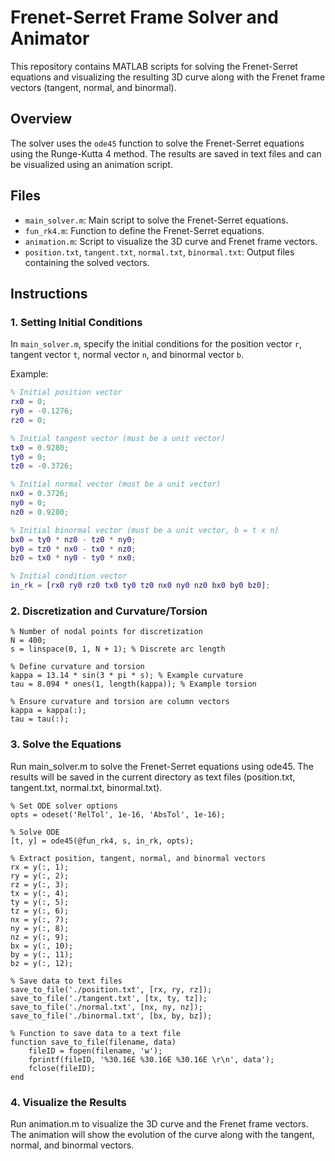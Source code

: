 
# Frenet-Serret Frame Solver and Animator

This repository contains MATLAB scripts for solving the Frenet-Serret equations and visualizing the resulting 3D curve along with the Frenet frame vectors (tangent, normal, and binormal).

## Overview

The solver uses the `ode45` function to solve the Frenet-Serret equations using the Runge-Kutta 4 method. The results are saved in text files and can be visualized using an animation script.

## Files

- `main_solver.m`: Main script to solve the Frenet-Serret equations.
- `fun_rk4.m`: Function to define the Frenet-Serret equations.
- `animation.m`: Script to visualize the 3D curve and Frenet frame vectors.
- `position.txt`, `tangent.txt`, `normal.txt`, `binormal.txt`: Output files containing the solved vectors.

## Instructions

### 1. Setting Initial Conditions

In `main_solver.m`, specify the initial conditions for the position vector `r`, tangent vector `t`, normal vector `n`, and binormal vector `b`.

Example:
```matlab
% Initial position vector
rx0 = 0;
ry0 = -0.1276;
rz0 = 0;

% Initial tangent vector (must be a unit vector)
tx0 = 0.9280;
ty0 = 0;
tz0 = -0.3726;

% Initial normal vector (must be a unit vector)
nx0 = 0.3726;
ny0 = 0;
nz0 = 0.9280;

% Initial binormal vector (must be a unit vector, b = t x n)
bx0 = ty0 * nz0 - tz0 * ny0;
by0 = tz0 * nx0 - tx0 * nz0;
bz0 = tx0 * ny0 - ty0 * nx0;

% Initial condition vector
in_rk = [rx0 ry0 rz0 tx0 ty0 tz0 nx0 ny0 nz0 bx0 by0 bz0];
```
 
### 2. Discretization and Curvature/Torsion
```
% Number of nodal points for discretization
N = 400;
s = linspace(0, 1, N + 1); % Discrete arc length

% Define curvature and torsion
kappa = 13.14 * sin(3 * pi * s); % Example curvature
tau = 8.094 * ones(1, length(kappa)); % Example torsion

% Ensure curvature and torsion are column vectors
kappa = kappa(:);
tau = tau(:);
```


###  3. Solve the Equations
Run main_solver.m to solve the Frenet-Serret equations using ode45. The results will be saved in the current directory as text files (position.txt, tangent.txt, normal.txt, binormal.txt).

```
% Set ODE solver options
opts = odeset('RelTol', 1e-16, 'AbsTol', 1e-16);

% Solve ODE
[t, y] = ode45(@fun_rk4, s, in_rk, opts);

% Extract position, tangent, normal, and binormal vectors
rx = y(:, 1);
ry = y(:, 2);
rz = y(:, 3);
tx = y(:, 4);
ty = y(:, 5);
tz = y(:, 6);
nx = y(:, 7);
ny = y(:, 8);
nz = y(:, 9);
bx = y(:, 10);
by = y(:, 11);
bz = y(:, 12);

% Save data to text files
save_to_file('./position.txt', [rx, ry, rz]);
save_to_file('./tangent.txt', [tx, ty, tz]);
save_to_file('./normal.txt', [nx, ny, nz]);
save_to_file('./binormal.txt', [bx, by, bz]);

% Function to save data to a text file
function save_to_file(filename, data)
    fileID = fopen(filename, 'w');
    fprintf(fileID, '%30.16E %30.16E %30.16E \r\n', data');
    fclose(fileID);
end 
```

### 4. Visualize the Results
Run animation.m to visualize the 3D curve and the Frenet frame vectors. The animation will show the evolution of the curve along with the tangent, normal, and binormal vectors.
